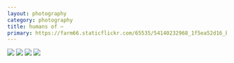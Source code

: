 ```yaml
---
layout: photography
category: photography
title: humans of —
primary: https://farm66.staticflickr.com/65535/54140232968_1f5ea52d16_b.jpg
---
```


<div class="gallery">
  <div class="row">
    <div class="column">
      <img src="https://farm66.staticflickr.com/65535/54140232968_1f5ea52d16_b.jpg">
      <img src="https://farm66.staticflickr.com/65535/54069411006_ebe83ce371_b.jpg">
      <img src="https://farm66.staticflickr.com/65535/54140232688_edf214c0b0_b.jpg">
      <img src="https://farm66.staticflickr.com/65535/54140233193_a787886e1d_b.jpg">
    </div>
  </div>
</div>
